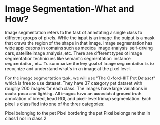 # Image Segmentation-What and How?
Image segmentation refers to the task of annotating a single class to different groups of pixels. While the input is an image, the output is a mask that draws the region of the shape in that image. Image segmentation has wide applications in domains such as medical image analysis, self-driving cars, satellite image analysis, etc. There are different types of image segmentation techniques like semantic segmentation, instance segmentation, etc. To summarize the key goal of image segmentation is to recognize and understand what's in an image at the pixel level.

For the image segmentation task, we will use "The Oxford-IIIT Pet Dataset" which is free to use dataset. They have 37 category pet dataset with roughly 200 images for each class. The images have large variations in scale, pose and lighting. All images have an associated ground truth annotation of breed, head ROI, and pixel-level trimap segmentation. Each pixel is classified into one of the three categories:

Pixel belonging to the pet
Pixel bordering the pet
Pixel belongs neither in class 1 nor in class 2
